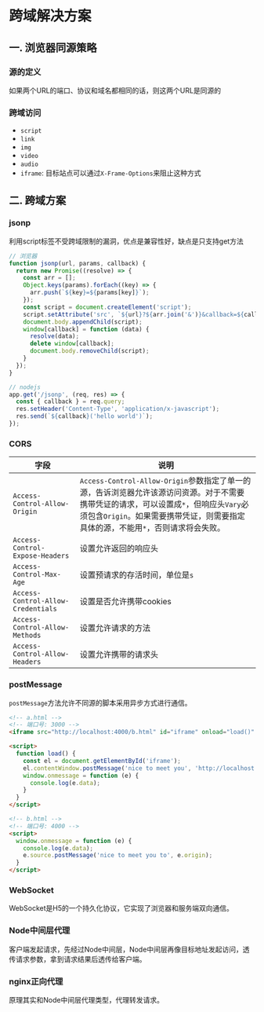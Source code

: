 # 跨域解决方案
## 一. 浏览器同源策略
### 源的定义
如果两个URL的端口、协议和域名都相同的话，则这两个URL是同源的

### 跨域访问
- `script`
- `link`
- `img`
- `video`
- `audio`
- `iframe`: 目标站点可以通过`X-Frame-Options`来阻止这种方式

## 二. 跨域方案
### jsonp
利用script标签不受跨域限制的漏洞，优点是兼容性好，缺点是只支持get方法

```js
// 浏览器
function jsonp(url, params, callback) {
  return new Promise((resolve) => {
    const arr = [];
    Object.keys(params).forEach((key) => {
      arr.push(`${key}=${params[key]}`);
    });
    const script = document.createElement('script');
    script.setAttribute('src', `${url}?${arr.join('&')}&callback=${callback}`);
    document.body.appendChild(script);
    window[callback] = function (data) {
      resolve(data);
      delete window[callback];
      document.body.removeChild(script);
    }
  });
}

// nodejs
app.get('/jsonp', (req, res) => {
  const { callback } = req.query;
  res.setHeader('Content-Type', 'application/x-javascript');
  res.send(`${callback}('hello world')`);
});
```

### CORS
| 字段 | 说明 |
| ----- | ----- |
| `Access-Control-Allow-Origin` |`Access-Control-Allow-Origin`参数指定了单一的源，告诉浏览器允许该源访问资源。对于不需要携带凭证的请求，可以设置成`*`，但响应头`Vary`必须包含`Origin`。如果需要携带凭证，则需要指定具体的源，不能用`*`，否则请求将会失败。 |
|`Access-Control-Expose-Headers`  | 设置允许返回的响应头 |
| `Access-Control-Max-Age` | 设置预请求的存活时间，单位是`s` |
| `Access-Control-Allow-Credentials` | 设置是否允许携带cookies |
| `Access-Control-Allow-Methods` | 设置允许请求的方法 |
| `Access-Control-Allow-Headers` | 设置允许携带的请求头 |

### postMessage
`postMessage`方法允许不同源的脚本采用异步方式进行通信。

```html
<!-- a.html -->
<!-- 端口号: 3000 -->
<iframe src="http://localhost:4000/b.html" id="iframe" onload="load()" />

<script>
  function load() {
    const el = document.getElementById('iframe');
    el.contentWindow.postMessage('nice to meet you', 'http://localhost:4000');
    window.onmessage = function (e) {
      console.log(e.data);
    }
  }
</script>

<!-- b.html -->
<!-- 端口号: 4000 -->
<script>
  window.onmessage = function (e) {
    console.log(e.data);
    e.source.postMessage('nice to meet you to', e.origin);
  }
</script>
```

### WebSocket
WebSocket是H5的一个持久化协议，它实现了浏览器和服务端双向通信。

### Node中间层代理
客户端发起请求，先经过Node中间层，Node中间层再像目标地址发起访问，透传请求参数，拿到请求结果后透传给客户端。

### nginx正向代理
原理其实和Node中间层代理类型，代理转发请求。

